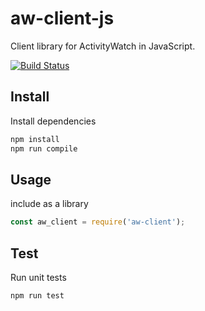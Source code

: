 aw-client-js
============

Client library for ActivityWatch in JavaScript.

[![Build Status](https://travis-ci.org/ActivityWatch/aw-client-js.svg?branch=master)](https://travis-ci.org/ActivityWatch/aw-client-js)

## Install

Install dependencies

```sh
npm install
npm run compile
```

## Usage

include as a library

```javascript
const aw_client = require('aw-client');
```

## Test

Run unit tests

```sh
npm run test
```
